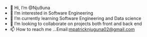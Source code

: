 - 👋 Hi, I’m @Nju9una
- 👀 I’m interested in Software Engineering
- 🌱 I’m currently learning Software Engineering and Data science
- 💞️ I’m looking to collaborate on projects both front and back end 
- 📫 How to reach me ...Email:mpatricknjuguna02@gmail.com
<!---
Nju9una/Nju9una is a ✨ special ✨ repository because its `README.md` (this file) appears on your GitHub profile.
You can click the Preview link to take a look at your changes.
--->
